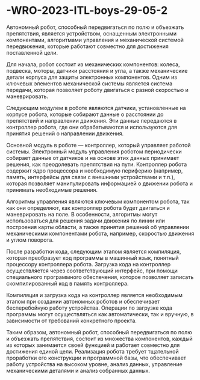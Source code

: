 # -WRO-2023-ITL-boys-29-05-2
Автономный робот, способный передвигаться по полю и объезжать препятствия, является устройством, оснащенным электронными компонентами, алгоритмами управления и механической системой передвижения, которые работают совместно для достижения поставленной цели.

Для начала, робот состоит из механических компонентов: колеса, подвеска, моторы, датчики расстояния и угла, а также механические детали корпуса для защиты электронных компонентов. Одним из ключевых элементов механической системы является система передачи, которая позволяет роботу двигаться с разной скоростью и маневрировать. 

Следующим модулем в роботе являются датчики, установленные на корпусе робота, которые собирают данные о расстоянии до препятствий и направлении движения. Эти данные передаются в контроллер робота, где они обрабатываются и используются для принятия решений о направлении движения. 

Основной модуль в роботе — контроллер, который управляет работой системы. Электронный модуль управления роботом периодически собирает данные от датчиков и на основе этих данных принимает решения, как преодолевать препятствия на пути. Контроллер робота содержит ядро процессора и необходимую периферию (например, память, интерфейсы для связи с внешними устройствами и т.п.), которая позволяет манипулировать информацией о движении робота и принимать необходимые решения.

Алгоритмы управления являются ключевым компонентом робота, так как они определяют, как контроллер робота будет двигаться и маневрировать на поле. В особенности, алгоритмы могут использоваться для решения задачи движения по линии или построения карты области, а также принятия решений об управлении механическими компонентами робота, например, скоростью движения и углом поворота.

После разработки кода, следующим этапом является компиляция, которая преобразует код программы в машинный язык, понятный процессору контроллера робота. Загрузка кода на контроллер осуществляется через соответствующий интерфейс, при помощи специального программного обеспечения, которое позволяет записать скомпилированный код в память контроллера.

Компиляция и загрузка кода на контроллер является необходимым этапом при создании автономных роботов и обеспечивает бесперебойную работу устройства. Операции по загрузке кода программы могут осуществляться как автоматически, так и вручную, в зависимости от требований конкретного проекта.

Таким образом, автономный робот, способный передвигаться по полю и объезжать препятствия, состоит из множества компонентов, каждый из которых занимается своей функцией и работает совместно для достижения единой цели. Реализация робота требует тщательной проработки его конструкции и программной базы, что обеспечивает работу устройства на высоком уровне, анализ данных, управление механическими деталями и анализ собранных данных.
